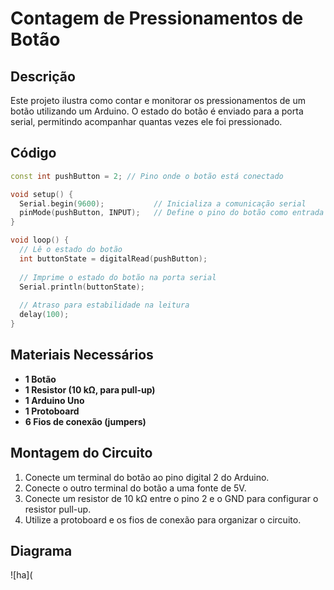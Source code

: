 # Contagem de Pressionamentos de Botão

## Descrição
Este projeto ilustra como contar e monitorar os pressionamentos de um botão utilizando um Arduino. O estado do botão é enviado para a porta serial, permitindo acompanhar quantas vezes ele foi pressionado.

## Código
```cpp
const int pushButton = 2; // Pino onde o botão está conectado

void setup() {
  Serial.begin(9600);           // Inicializa a comunicação serial
  pinMode(pushButton, INPUT);   // Define o pino do botão como entrada
}

void loop() {
  // Lê o estado do botão
  int buttonState = digitalRead(pushButton);
  
  // Imprime o estado do botão na porta serial
  Serial.println(buttonState);
  
  // Atraso para estabilidade na leitura
  delay(100);
}
```

## Materiais Necessários
- **1 Botão**
- **1 Resistor (10 kΩ, para pull-up)**
- **1 Arduino Uno**
- **1 Protoboard**
- **6 Fios de conexão (jumpers)**

## Montagem do Circuito
1. Conecte um terminal do botão ao pino digital 2 do Arduino.
2. Conecte o outro terminal do botão a uma fonte de 5V.
3. Conecte um resistor de 10 kΩ entre o pino 2 e o GND para configurar o resistor pull-up.
4. Utilize a protoboard e os fios de conexão para organizar o circuito.

## Diagrama
![ha](
